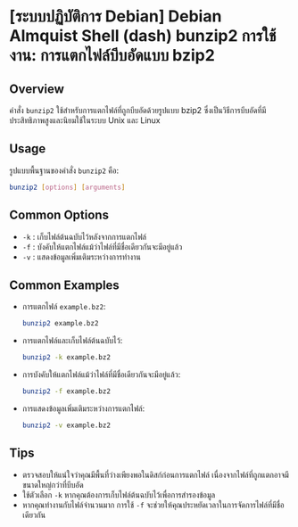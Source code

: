 # [ระบบปฏิบัติการ Debian] Debian Almquist Shell (dash) bunzip2 การใช้งาน: การแตกไฟล์บีบอัดแบบ bzip2

## Overview
คำสั่ง `bunzip2` ใช้สำหรับการแตกไฟล์ที่ถูกบีบอัดด้วยรูปแบบ bzip2 ซึ่งเป็นวิธีการบีบอัดที่มีประสิทธิภาพสูงและนิยมใช้ในระบบ Unix และ Linux

## Usage
รูปแบบพื้นฐานของคำสั่ง `bunzip2` คือ:

```sh
bunzip2 [options] [arguments]
```

## Common Options
- `-k` : เก็บไฟล์ต้นฉบับไว้หลังจากการแตกไฟล์
- `-f` : บังคับให้แตกไฟล์แม้ว่าไฟล์ที่มีชื่อเดียวกันจะมีอยู่แล้ว
- `-v` : แสดงข้อมูลเพิ่มเติมระหว่างการทำงาน

## Common Examples
- การแตกไฟล์ `example.bz2`:
    ```sh
    bunzip2 example.bz2
    ```

- การแตกไฟล์และเก็บไฟล์ต้นฉบับไว้:
    ```sh
    bunzip2 -k example.bz2
    ```

- การบังคับให้แตกไฟล์แม้ว่าไฟล์ที่มีชื่อเดียวกันจะมีอยู่แล้ว:
    ```sh
    bunzip2 -f example.bz2
    ```

- การแสดงข้อมูลเพิ่มเติมระหว่างการแตกไฟล์:
    ```sh
    bunzip2 -v example.bz2
    ```

## Tips
- ตรวจสอบให้แน่ใจว่าคุณมีพื้นที่ว่างเพียงพอในดิสก์ก่อนการแตกไฟล์ เนื่องจากไฟล์ที่ถูกแตกอาจมีขนาดใหญ่กว่าที่บีบอัด
- ใช้ตัวเลือก `-k` หากคุณต้องการเก็บไฟล์ต้นฉบับไว้เพื่อการสำรองข้อมูล
- หากคุณทำงานกับไฟล์จำนวนมาก การใช้ `-f` จะช่วยให้คุณประหยัดเวลาในการจัดการไฟล์ที่มีชื่อเดียวกัน